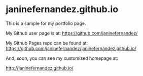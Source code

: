 # janinefernandez.github.io

This is a sample for my portfolio page.

My Github user page is at: 
https://github.com/janinefernandez/

My Github Pages repo can be found at:  
https://github.com/janinefernandez/janinefernandez.github.io/

And, soon, you can see my customized homepage at:

http://janinefernandez.github.io/
